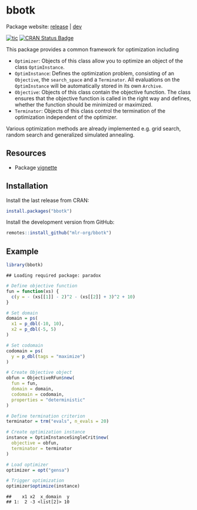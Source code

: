 
# bbotk

Package website: [release](https://bbotk.mlr-org.com/) |
[dev](https://bbotk.mlr-org.com/dev/)

<!-- badges: start -->

[![tic](https://github.com/mlr-org/bbotk/workflows/tic/badge.svg?branch=main)](https://github.com/mlr-org/bbotk/actions)
[![CRAN Status
Badge](https://www.r-pkg.org/badges/version-ago/bbotk)](https://cran.r-project.org/package=bbotk)
<!-- badges: end -->

This package provides a common framework for optimization including

  - `Optimizer`: Objects of this class allow you to optimize an object
    of the class `OptimInstance`.
  - `OptimInstance`: Defines the optimization problem, consisting of an
    `Objective`, the `search_space` and a `Terminator`. All evaluations
    on the `OptimInstance` will be automatically stored in its own
    `Archive`.
  - `Objective`: Objects of this class contain the objective function.
    The class ensures that the objective function is called in the right
    way and defines, whether the function should be minimized or
    maximized.
  - `Terminator`: Objects of this class control the termination of the
    optimization independent of the optimizer.

Various optimization methods are already implemented e.g. grid search,
random search and generalized simulated annealing.

## Resources

  - Package
    [vignette](https://cran.r-project.org/web/packages/bbotk/vignettes/bbotk.html)

## Installation

Install the last release from CRAN:

``` r
install.packages("bbotk")
```

Install the development version from GitHub:

``` r
remotes::install_github("mlr-org/bbotk")
```

## Example

``` r
library(bbotk)
```

    ## Loading required package: paradox

``` r
# Define objective function
fun = function(xs) {
  c(y = - (xs[[1]] - 2)^2 - (xs[[2]] + 3)^2 + 10)
}

# Set domain
domain = ps(
  x1 = p_dbl(-10, 10),
  x2 = p_dbl(-5, 5)
)

# Set codomain
codomain = ps(
  y = p_dbl(tags = "maximize")
)

# Create Objective object
obfun = ObjectiveRFun$new(
  fun = fun,
  domain = domain,
  codomain = codomain,
  properties = "deterministic"
)

# Define termination criterion
terminator = trm("evals", n_evals = 20)

# Create optimization instance
instance = OptimInstanceSingleCrit$new(
  objective = obfun,
  terminator = terminator
)

# Load optimizer
optimizer = opt("gensa")

# Trigger optimization
optimizer$optimize(instance)
```

    ##    x1 x2  x_domain  y
    ## 1:  2 -3 <list[2]> 10
